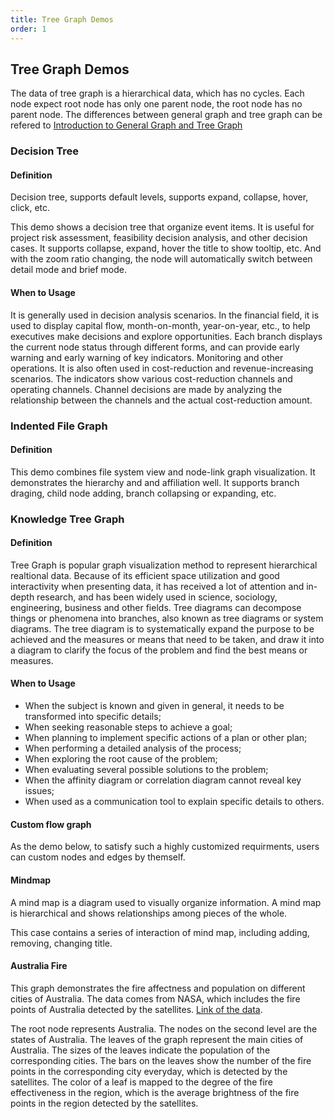 ```yaml
---
title: Tree Graph Demos
order: 1
---
```


## Tree Graph Demos

The data of tree graph is a hierarchical data, which has no cycles. Each node expect root node has only one parent node, the root node has no parent node. The differences between general graph and tree graph can be refered to [Introduction to General Graph and Tree Graph](/en/docs/manual/middle/layout/graph-layout#introduction)

### Decision Tree

#### Definition

Decision tree, supports default levels, supports expand, collapse, hover, click, etc.

This demo shows a decision tree that organize event items. It is useful for project risk assessment, feasibility decision analysis, and other decision cases. It supports collapse, expand, hover the title to show tooltip, etc. And with the zoom ratio changing, the node will automatically switch between detail mode and brief mode.

#### When to Usage

It is generally used in decision analysis scenarios. In the financial field, it is used to display capital flow, month-on-month, year-on-year, etc., to help executives make decisions and explore opportunities. Each branch displays the current node status through different forms, and can provide early warning and early warning of key indicators. Monitoring and other operations. It is also often used in cost-reduction and revenue-increasing scenarios. The indicators show various cost-reduction channels and operating channels. Channel decisions are made by analyzing the relationship between the channels and the actual cost-reduction amount.


### Indented File Graph

#### Definition

This demo combines file system view and node-link graph visualization. It demonstrates the hierarchy and and affiliation well. It supports branch draging, child node adding, branch collapsing or expanding, etc.

### Knowledge Tree Graph

#### Definition

Tree Graph is popular graph visualization method to represent hierarchical realtional data. Because of its efficient space utilization and good interactivity when presenting data, it has received a lot of attention and in-depth research, and has been widely used in science, sociology, engineering, business and other fields. Tree diagrams can decompose things or phenomena into branches, also known as tree diagrams or system diagrams. The tree diagram is to systematically expand the purpose to be achieved and the measures or means that need to be taken, and draw it into a diagram to clarify the focus of the problem and find the best means or measures.

#### When to Usage

- When the subject is known and given in general, it needs to be transformed into specific details;
- When seeking reasonable steps to achieve a goal;
- When planning to implement specific actions of a plan or other plan;
- When performing a detailed analysis of the process;
- When exploring the root cause of the problem;
- When evaluating several possible solutions to the problem;
- When the affinity diagram or correlation diagram cannot reveal key issues;
- When used as a communication tool to explain specific details to others.

#### Custom flow graph

As the demo below, to satisfy such a highly customized requirments, users can custom nodes and edges by themself.

#### Mindmap

A mind map is a diagram used to visually organize information. A mind map is hierarchical and shows relationships among pieces of the whole.

This case contains a series of interaction of mind map, including adding, removing, changing title.

#### Australia Fire

This graph demonstrates the fire affectness and population on different cities of Australia. The data comes from NASA, which includes the fire points of Australia detected by the satellites. [Link of the data](https://firms.modaps.eosdis.nasa.gov/active_fire/#firms-shapefile).

The root node represents Australia. The nodes on the second level are the states of Australia. The leaves of the graph represent the main cities of Australia. The sizes of the leaves indicate the population of the corresponding cities. The bars on the leaves show the number of the fire points in the corresponding city everyday, which is detected by the satellites. The color of a leaf is mapped to the degree of the fire effectiveness in the region, which is the average brightness of the fire points in the region detected by the satellites.

